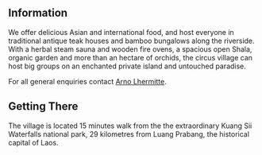 <div class="info">

## <a id="information">Information</a>

We offer delicious Asian and international food, and host everyone in traditional antique teak houses and bamboo bungalows along the riverside. With a herbal steam sauna and wooden fire ovens, a spacious open Shala, organic garden and more than an hectare of orchids, the circus village can host big groups on an enchanted private island and untouched paradise.

For all general enquiries contact [Arno Lhermitte](mailto:arnothehermit@hotmail.com).

</div>

<div class="getting-there">

## <a id="getting-there">Getting There</a>

<div class="section">

The village is located 15 minutes walk from the the extraordinary Kuang Sii Waterfalls national park, 29 kilometres from Luang Prabang, the historical capital of Laos.

</div>

</div>

<!--- close containers -->
</div>
</div>

<script id="__bs_script__">//<![CDATA[
    document.write("<script async src='http://HOST:3001/browser-sync/browser-sync-client.2.12.3.js'><\/script>".replace("HOST", location.hostname));
//]]></script>

